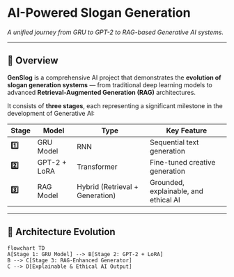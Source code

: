 # AI-Powered Slogan Generation 
*A unified journey from GRU to GPT-2 to RAG-based Generative AI systems.*

---

## 📜 Overview

**GenSlog** is a comprehensive AI project that demonstrates the **evolution of slogan generation systems** — from traditional deep learning models to advanced **Retrieval-Augmented Generation (RAG)** architectures.

It consists of **three stages**, each representing a significant milestone in the development of Generative AI:

| Stage | Model | Type | Key Feature |
|-------|--------|------|--------------|
| **1️⃣** | GRU Model | RNN | Sequential text generation |
| **2️⃣** | GPT-2 + LoRA | Transformer | Fine-tuned creative generation |
| **3️⃣** | RAG Model | Hybrid (Retrieval + Generation) | Grounded, explainable, and ethical AI |

---

## 🧩 Architecture Evolution

```mermaid
flowchart TD
A[Stage 1: GRU Model] --> B[Stage 2: GPT-2 + LoRA]
B --> C[Stage 3: RAG-Enhanced Generator]
C --> D[Explainable & Ethical AI Output]
